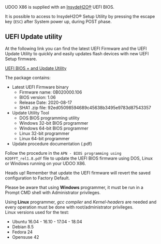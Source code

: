 UDOO X86 is supplied with an [InsydeH2O®](https://www.insyde.com/products) UEFI BIOS.

It is possible to access to InsydeH2O® Setup Utility by pressing the escape key (`ESC`) after System power up, during POST phase.

## UEFI Update utility

At the following link you can find the latest UEFI Firmware and the UEFI Update Utility to quickly and easily updates flash devices with new UEFI Setup firmware.

[UEFI BIOS + and Update Utility](https://udoo.org/download/files/UDOO_X86/UEFI_update/UDOOX86_B02-UEFI_Update_rel106.zip)

The package contains:
* Latest UEFI Firmware binary
  * Firmware name: 0B020000.106
  * BIOS version:  1.06
  * Release Date:  2020-08-17
  * SHA1 .zip file:   92ed05098594689c45638b3495e9783d87543357
* Update Utility Tool
  * DOS BIOS programming utility
  * Windows 32-bit BIOS programmer
  * Windows 64-bit BIOS programmer
  * Linux 32-bit programmer
  * Linux 64-bit programmer
* Update procedure documentation (.pdf)

Follow the procedure in the `APN - BIOS programming using H2OFFT_rel1.8.pdf` file to update the UEFI BIOS firmware using DOS, Linux or Windows running on your UDOO X86.

<span class="label label-warning">Heads up!</span> Remember that update the UEFI firmware will revert the saved configuration to Factory Default.

Please be aware that using **Windows** programmer, it must be run in a Prompt CMD shell with Administrator privileges.

Using **Linux** programmer, *gcc compiler* and *Kernel-headers* are needed and every operation must be done with root/administrator privileges.  
Linux versions used for the test:
* Ubuntu 16.04 - 16.10 - 17.04 - 18.04
* Debian 8.5
* Fedora 24
* Opensuse 42
